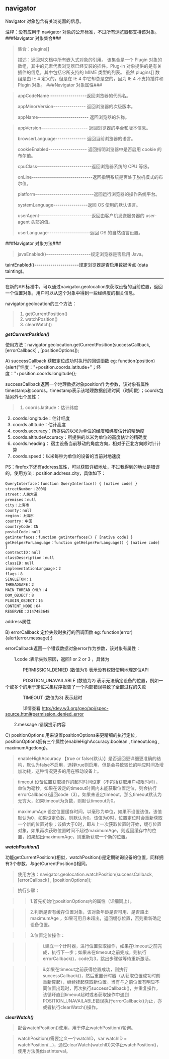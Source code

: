 ## navigator ##
Navigator 对象包含有关浏览器的信息。

注释：没有应用于 navigator 对象的公开标准，不过所有浏览器都支持该对象。
###Navigator 对象集合###
>集合：plugins[]
>
>描述：返回对文档中所有嵌入式对象的引用。
该集合是一个 Plugin 对象的数组，其中的元素代表浏览器已经安装的插件。Plug-in 对象提供的是有关插件的信息，其中包括它所支持的 MIME 类型的列表。
虽然 plugins[] 数组是由 IE 4 定义的，但是在 IE 4 中它却总是空的，因为 IE 4 不支持插件和 Plugin 对象。
###Navigator 对象属性###

>appCodeName	 ------------------返回浏览器的代码名。
>
>appMinorVersion----------------	返回浏览器的次级版本。
>
>appName-------------------------	返回浏览器的名称。

>appVersion-----------------------	返回浏览器的平台和版本信息。
>
>browserLanguage---------------	返回当前浏览器的语言。
>
>cookieEnabled-------------------	返回指明浏览器中是否启用 cookie 的布尔值。
>
>cpuClass---------------------------返回浏览器系统的 CPU 等级。
>
>onLine------------------------------返回指明系统是否处于脱机模式的布尔值。
>
>platform-----------------------------返回运行浏览器的操作系统平台。
>
>systemLanguage-----------------返回 OS 使用的默认语言。
>
>userAgent--------------------------返回由客户机发送服务器的 user-agent 头部的值。
>
>userLanguage---------------------返回 OS 的自然语言设置。

###Navigator 对象方法###

>javaEnabled()----------------------规定浏览器是否启用 Java。
>
taintEnabled()----------------------规定浏览器是否启用数据污点 (data tainting)。

----------

在新的API标准中，可以通过navigator.geolocation来获取设备的当前位置，返回一个位置对象，用户可以从这个对象中得到一些经纬度的相关信息。

navigator.geolocation的三个方法：

>1. getCurrentPosition()
>2. watchPosition()
>3. clearWatch()

***getCurrentPosition()***

使用方法：navigator.geolocation.getCurrentPosition(successCallback, [errorCallback] , [positionOptions]);

A) successCallback 获取定位成功时执行的回调函数 eg: function(position){alert("纬度："+position.coords.latitude+"；经度："+position.coords.longitude)};

successCallback返回一个地理数据对象position作为参数，该对象有属性timestamp和coords。timestamp表示该地理数据创建时间（时间戳）；coords包括另外七个属性：

>1. coords.latitude：估计纬度
2. coords.longitude：估计经度
3. coords.altitude：估计高度
4. coords.accuracy：所提供的以米为单位的经度和纬度估计的精确度
5. coords.altitudeAccuracy：所提供的以米为单位的高度估计的精确度
6. coords.heading： 宿主设备当前移动的角度方向，相对于正北方向顺时针计算
7. coords.speed：以米每秒为单位的设备的当前对地速度

PS：firefox下还有address属性，可以获取详细地址，不过我得到的地址是错误的，使用方法：position.address.city，具体如下：
	
	QueryInterface：function QueryInterface() { [native code] }
	streetNumber：200号
	street：人民大道
	premises：null
	city：上海市
	county：null
	region：上海市
	country：中国
	countryCode：CN
	postalCode：null
	getInterfaces：function getInterfaces() { [native code] }
	getHelperForLanguage：function getHelperForLanguage() { [native code] }
	contractID：null
	classDescription：null
	classID：null
	implementationLanguage：2
	flags：8
	SINGLETON：1
	THREADSAFE：2
	MAIN_THREAD_ONLY：4
	DOM_OBJECT：8
	PLUGIN_OBJECT：16
	CONTENT_NODE：64
	RESERVED：2147483648

address属性

B) errorCallback 定位失败时执行的回调函数 eg: function(error){alert(error.message);}

errorCallback返回一个错误数据对象error作为参数，该对象有属性：

　　1.code :表示失败原因，返回1 or 2 or 3 ，具体为

　　　　PERMISSION_DENIED (数值为1) 表示没有权限使用地理定位API

　　　　POSITION_UNAVAILABLE (数值为2) 表示无法确定设备的位置，例如一个或多个的用于定位采集程序报告了一个内部错误导致了全部过程的失败

　　　　TIMEOUT (数值为3) 表示超时

　　　　详情查看 http://dev.w3.org/geo/api/spec-source.html#permission_denied_error

　　2.message :错误提示内容 

C) positionOptions 用来设置positionOptions来更精细的执行定位，positionOptions拥有三个属性{enableHighAccuracy:boolean , timeout:long , maximumAge:long}。

>enableHighAccuracy 【true or false(默认)】是否返回更详细更准确的结构，默认为false不启用，选择true则启用，但是会导致较长的响应时间及增加功耗，这种情况更多的用在移动设备上。

>timeout 设备位置获取操作的超时时间设定（不包括获取用户权限时间），单位为毫秒，如果在设定的timeout时间内未能获取位置定位，则会执行errorCallback()返回code（3）。如果未设定timeout，那么timeout默认为无穷大，如果timeout为负数，则默认timeout为0。

>maximumAge 设定位置缓存时间，以毫秒为单位，如果不设置该值，该值默认为0，如果设定负数，则默认为0。该值为0时，位置定位时会重新获取一个新的位置对象；该值大于0时，即从上一次获取位置时开始，缓存位置对象，如果再次获取位置时间不超过maximumAge，则返回缓存中的位置，如果超出maximumAge，则重新获取一个新的位置。

***watchPosition()***

功能getCurrentPosition()相似，watchPosition()是定期轮询设备的位置，同样拥有3个参数，与getCurrentPosition()相同。

>使用方法：navigator.geolocation.watchPosition(successCallback, [errorCallback] , [positionOptions]);

>执行步骤：

>>1.首先初始化positionOptions内的属性（详细同上）。

>>2.判断是否有缓存位置对象，该对象年龄是否可用、是否超出maximumAge ，如果可用且未超出，返回缓存位置，否则重新确定设备位置。

>>3.位置定位操作：

>>>i.建立一个计时器，进行位置获取操作，如果在timeout之前完成，执行下一步；如果未在timeout之前完成，则执行errorCallback()，code为3，跳出步骤做等待重新激活。

>>>ii.如果在timeout之前获得位置成功，则执行successCallback()，然后重置计时器（从获取位置成功时刻重新算起），继续挂起获取新位置。当有与之前位置有明显不同位置出现时，再次执行successCallback()，并重复操作，该循环直到timeout超时或者获取操作中遇到POSITION_UNAVAILABLE错误执行errorCallback()为止，亦或者执行clearWatch()操作。

***clearWatch()***

>配合watchPosition()使用，用于停止watchPosition()轮询。
	
>watchPosition()需要定义一个watchID，var watchID = watchPosition(...)，通过clearWatch(watchID)来停止watchPosition()，使用方法类似setInterval。